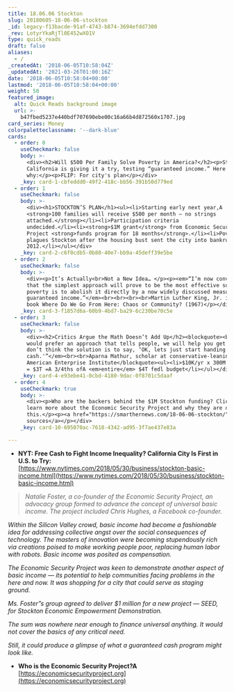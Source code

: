 ```yaml
---
title: 18.06.06 Stockton
slug: 20180605-18-06-06-stockton
_id: legacy-f13bacde-91af-4743-b874-3694efdd7300
_rev: LotyrYkaRjTl0E452wXO1V
type: quick_reads
draft: false
aliases:
  - /
_createdAt: '2018-06-05T10:58:04Z'
_updatedAt: '2021-03-26T01:00:16Z'
date: '2018-06-05T10:58:04+00:00'
lastmod: '2018-06-05T10:58:04+00:00'
weight: 50
featured_image:
  alt: Quick Reads background image
  url: >-
    b47fbed5237e440bdf707690ebe00c16a66b4d872560x1707.jpg
card_series: Money
colorpaletteclassname: '--dark-blue'
cards:
  - order: 0
    useCheckmark: false
    body: >-
      <div><h2>Will $500 Per Family Solve Poverty in America?</h2><p>Stockton,
      California is giving it a try, testing “guaranteed income.” Here’s
      why:</p><p>FLIP: For city's plan</p></div>
    _key: card-1-cbfeddd0-49f2-418c-bb56-391b50d779ed
  - order: 1
    useCheckmark: false
    body: >-
      <div><h1>STOCKTON’S PLAN</h1><ul><li>Starting early next year,A
      <strong>100 families will receive $500 per month – no strings
      attached.</strong></li><li>Participation criteria
      undecided.</li><li><strong>$1M grant</strong> from Economic Security
      Project <strong>funds program for 18 months</strong>.</li><li>Poverty
      plagues Stockton after the housing bust sent the city into bankruptcy in
      2012.</li></ul></div>
    _key: card-2-c6f0cdb5-0b80-40e7-bb9a-45deff39e5be
  - order: 2
    useCheckmark: false
    body: >-
      <div><p>It’s Actually<br>Not a New Idea… </p><p><em>“I’m now convinced
      that the simplest approach will prove to be the most effective solution to
      poverty is to abolish it directly by a now widely discussed measure: the
      guaranteed income.”</em><br><br><br><br>Martin Luther King, Jr. in his
      book Where Do We Go From Here: Chaos or Community? (1967)</p></div>
    _key: card-3-f1857d6a-60b9-4bd7-ba29-6c230be70c5e
  - order: 3
    useCheckmark: false
    body: >-
      <div><h2>Critics Argue the Math Doesn’t Add Up</h2><blockquote><br><em>“I
      would prefer an approach that tells people, we will help you get jobs. I
      don’t think the solution is to say, ‘OK, lets just start handing people
      cash.'”</em><br><br>Aparna Mathur, scholar at conservative-leaning
      American Enterprise Institute</blockquote><ul><li>$10K/yr x 300M Americans
      = $3T =A 3/4ths ofA <em>entire</em> $4T fedl budget</li></ul></div>
    _key: card-4-e93ebe41-0cbd-4180-9dac-0f8701c5daaf
  - order: 4
    useCheckmark: true
    body: >-
      <div><p>Who are the backers behind the $1M Stockton funding? Click to
      learn more about the Economic Security Project and why they are doing
      this.</p><p><a href="https://smarthernews.com/18-06-06-stockton/">view
      sources</a></p></div>
    _key: card-10-695070ac-7618-4342-ad95-3f7ae437e83a

---
```

* **NYT: Free Cash to Fight Income Inequality? California City Is First in U.S. to Try:**  
[https://www.nytimes.com/2018/05/30/business/stockton-basic-income.html](https://www.nytimes.com/2018/05/30/business/stockton-basic-income.html)

> _Natalie Foster, a co-founder of the Economic Security Project, an advocacy group formed to advance the concept of universal basic income. The project included Chris Hughes, a Facebook co-founder._  
  
  
  
_Within the Silicon Valley crowd, basic income had become a fashionable idea for addressing collective angst over the social consequences of technology. The masters of innovation were becoming stupendously rich via creations poised to make working people poor, replacing human labor with robots. Basic income was posited as compensation._  
  
  
  
_The Economic Security Project was keen to demonstrate another aspect of basic income — its potential to help communities facing problems in the here and now. It was shopping for a city that could serve as staging ground._  
  
  
  
_Ms. Foster”s group agreed to deliver $1 million for a new project — SEED, for Stockton Economic Empowerment Demonstration._  
  
  
  
_The sum was nowhere near enough to finance universal anything. It would not cover the basics of any critical need._  
  
  
  
_Still, it could produce a glimpse of what a guaranteed cash program might look like._

* **Who is the Economic Security Project?A**  
[https://economicsecurityproject.org](https://economicsecurityproject.org)